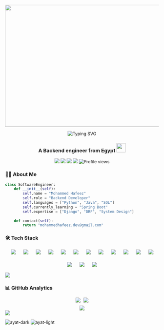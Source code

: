 <p align="center">
<!--   <a>
    <img src="https://mir-s3-cdn-cf.behance.net/project_modules/max_1200/22b22287602523.5dbd29081561d.gif" width="1920" height="400">
  </a> -->
 <a>
    <img src="https://camo.githubusercontent.com/4c3fd71b359cd5dfadc21247cde8f16ecbe5d41db8ac79ef28e3091ab02a8bef/68747470733a2f2f6d69722d73332d63646e2d63662e626568616e63652e6e65742f70726f6a6563745f6d6f64756c65732f6d61785f313230302f3831626234623136353638343031392e363430623630333864313333652e676966" width="1920" height="400">
  </a>
</p>

<div align="center">
  <img src="https://readme-typing-svg.demolab.com?font=Fira+Code&weight=600&size=30&duration=4000&pause=1000&color=66FCF1&center=true&vCenter=true&width=600&lines=Hi%F0%9F%91%8B%2C+I'm+Mohammed+Hafeez;Backend+Engineer+%F0%9F%92%BB;Python+%7C+Django+%7C+DRF+%7C+Docker" alt="Typing SVG" />
</div>

<h3 align="center">A Backend engineer from Egypt <img src="https://media.giphy.com/media/WUlplcMpOCEmTGBtBW/giphy.gif" width="30"></h3>

<p align="center">
  <a href="https://github.com/MUHAMMEDHAFEEZ" target="_blank"><img src="https://img.shields.io/badge/-@MUHAMMEDHAFEEZ-181717?style=flat-square&logo=GitHub&logoColor=white"></a>
  <a href="https://www.linkedin.com/in/mohammed-hafeez-574306235" target="_blank"><img src="https://img.shields.io/badge/-LinkedIn-0A66C2?style=flat-square&logo=LinkedIn&logoColor=white"></a>
  <a href="https://twitter.com/mohamedhafeez0" target="_blank"><img src="https://img.shields.io/badge/-Twitter-1DA1F2?style=flat-square&logo=Twitter&logoColor=white"></a>
  <a href="mailto:mohammedhafeez.dev@gmail.com" target="_blank"><img src="https://img.shields.io/badge/-Email-EA4335?style=flat-square&logo=Gmail&logoColor=white"></a>
  <img src="https://komarev.com/ghpvc/?username=muhammedhafeez&label=Views&color=6e40c9&style=flat-square&abbreviated=true&base=12000" alt="Profile views"/>
</p>

### 👨‍💻 About Me

```python
class SoftwareEngineer:
    def __init__(self):
        self.name = "Mohammed Hafeez"
        self.role = "Backend Developer"
        self.languages = ["Python", "Java", "SQL"]
        self.currently_learning = "Spring Boot"
        self.expertise = ["Django", "DRF", "System Design"]
        
    def contact(self):
        return "mohammedhafeez.dev@gmail.com"
```

### 🛠️ Tech Stack

<p align="center">
  <div style="display: flex; flex-wrap: wrap; justify-content: center; gap: 15px; font-size: 0;">
    <!-- Python -->
    <a href="https://www.python.org" target="_blank" style="display: inline-block; margin: 5px; padding: 0; border: none;"><img src="https://skillicons.dev/icons?i=python" alt="Python" title="Python" style="display: block; border: none;"/></a>
    <!-- Django -->
    <a href="https://www.djangoproject.com" target="_blank" style="display: inline-block; margin: 5px; padding: 0; border: none;"><img src="https://skillicons.dev/icons?i=django" alt="Django" title="Django" style="display: block; border: none;"/></a>
    <!-- Java -->
    <a href="https://www.java.com" target="_blank" style="display: inline-block; margin: 5px; padding: 0; border: none;"><img src="https://skillicons.dev/icons?i=java" alt="Java" title="Java" style="display: block; border: none;"/></a>
    <!-- Spring -->
    <a href="https://spring.io" target="_blank" style="display: inline-block; margin: 5px; padding: 0; border: none;"><img src="https://skillicons.dev/icons?i=spring" alt="Spring" title="Spring Framework" style="display: block; border: none;"/></a>
    <!-- AWS -->
    <a href="https://aws.amazon.com" target="_blank" style="display: inline-block; margin: 5px; padding: 0; border: none;"><img src="https://skillicons.dev/icons?i=aws" alt="AWS" title="Amazon Web Services" style="display: block; border: none;"/></a>
    <!-- Git -->
    <a href="https://git-scm.com" target="_blank" style="display: inline-block; margin: 5px; padding: 0; border: none;"><img src="https://skillicons.dev/icons?i=git" alt="Git" title="Git" style="display: block; border: none;"/></a>
    <!-- Firebase -->
    <a href="https://firebase.google.com" target="_blank" style="display: inline-block; margin: 5px; padding: 0; border: none;"><img src="https://skillicons.dev/icons?i=firebase" alt="Firebase" title="Firebase" style="display: block; border: none;"/></a>
    <!-- Flutter -->
    <a href="https://flutter.dev" target="_blank" style="display: inline-block; margin: 5px; padding: 0; border: none;"><img src="https://skillicons.dev/icons?i=flutter" alt="Flutter" title="Flutter" style="display: block; border: none;"/></a>
    <!-- Node.js -->
    <a href="https://nodejs.org" target="_blank" style="display: inline-block; margin: 5px; padding: 0; border: none;"><img src="https://skillicons.dev/icons?i=nodejs" alt="Node.js" title="Node.js" style="display: block; border: none;"/></a>
    <!-- PostgreSQL -->
    <a href="https://www.postgresql.org" target="_blank" style="display: inline-block; margin: 5px; padding: 0; border: none;"><img src="https://skillicons.dev/icons?i=postgresql" alt="PostgreSQL" title="PostgreSQL" style="display: block; border: none;"/></a>
    <!-- MySQL -->
    <a href="https://www.mysql.com" target="_blank" style="display: inline-block; margin: 5px; padding: 0; border: none;"><img src="https://skillicons.dev/icons?i=mysql" alt="MySQL" title="MySQL" style="display: block; border: none;"/></a>
    <!-- SQLite -->
    <a href="https://www.sqlite.org" target="_blank" style="display: inline-block; margin: 5px; padding: 0; border: none;"><img src="https://skillicons.dev/icons?i=sqlite" alt="SQLite" title="SQLite" style="display: block; border: none;"/></a>
    <!-- Postman -->
    <a href="https://www.postman.com" target="_blank" style="display: inline-block; margin: 5px; padding: 0; border: none;"><img src="https://skillicons.dev/icons?i=postman" alt="Postman" title="Postman" style="display: block; border: none;"/></a>
    <!-- C++ -->
    <a href="https://isocpp.org" target="_blank" style="display: inline-block; margin: 5px; padding: 0; border: none;"><img src="https://skillicons.dev/icons?i=cpp" alt="C++" title="C++" style="display: block; border: none;"/></a>
    <!-- Arduino -->
    <a href="https://www.arduino.cc" target="_blank" style="display: inline-block; margin: 5px; padding: 0; border: none;"><img src="https://skillicons.dev/icons?i=arduino" alt="Arduino" title="Arduino" style="display: block; border: none;"/></a>
  </div>
</p>

<img src="https://user-images.githubusercontent.com/73097560/115834477-dbab4500-a447-11eb-908a-139a6edaec5c.gif">

### 📊 GitHub Analytics

<div align="center">
  <!-- Stats container with flexbox -->
  <div style="display: flex; justify-content: center; flex-wrap: wrap; gap: 10px; margin: 10px 0;">
    <img src="https://github-readme-stats.vercel.app/api?username=MUHAMMEDHAFEEZ&show_icons=true&theme=tokyonight&hide_border=true&height=195&width=300" />
    <img src="https://github-readme-stats.vercel.app/api/top-langs/?username=MUHAMMEDHAFEEZ&layout=compact&theme=tokyonight&hide_border=true&height=195&width=300" />
  </div>
  
  <img src="https://github-readme-activity-graph.vercel.app/graph?username=MUHAMMEDHAFEEZ&theme=tokyo-night&hide_border=true&height=300&width=300" />
</div>

<img src="https://user-images.githubusercontent.com/73097560/115834477-dbab4500-a447-11eb-908a-139a6edaec5c.gif">

![ayat-dark](https://github.com/user-attachments/assets/916aad76-a56d-4e72-a2de-5f70d5ecde93#gh-dark-mode-only&cache_seconds=1800&count_private=true)
![ayat-light](https://github.com/user-attachments/assets/1ba2bd51-f9b2-4080-b48b-7f6dd9845336#gh-light-mode-only)


